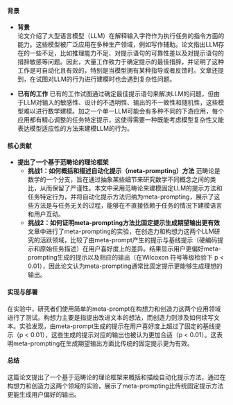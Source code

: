 #### 背景
- **背景**       
    论文介绍了大型语言模型（LLM）在解释输入字符作为执行任务的指令方面的能力。这些模型被广泛应用在多种生产领域，例如写作辅助。论文指出LLM存在的一些不足，比如推理能力不足、对提示语句的可靠性差以及对提示语句的措辞敏感等问题。因此，大量工作致力于确定提示的最佳措辞，并证明了这种工作是可自动化且有效的，特别是当模型拥有某种指导或者反馈时。文章还提到，在试图对LLM的行为进行建模时也会遇到复杂性问题。

- **已有的工作**
    已有的工作试图通过确定最佳提示语句来解决LLM的问题，但由于LLM对输入的敏感性、设计的不透明性、输出的不一致性和随机性，这些模型难以进行数学建模。加之一个单一LLM可能会有多种不同的下游应用，每个应用都有精心调整的任务特定提示，这使得需要一种既能考虑模型复杂性又能表达模型适应性的方法来建模LLM的行为。

#### 核心贡献
- **提出了一个基于范畴论的理论框架**
    - **挑战1：如何概括和描述自动化提示（meta-prompting）方法**
        范畴论是数学的一个分支，旨在通过抽象某些细节来研究数学不同概念之间的类比，从而保留了严谨性。本文中采用范畴论来建模固定LLM的提示方法和任务特定行为，并将自动化提示方法归纳为meta-prompting，展示了这些方法是与任务无关的过程，能够在不直接依赖于任务的情况下建模语言和用户互动。
    - **挑战2：如何证明meta-prompting方法比固定提示生成期望输出更有效**
        文章中进行了meta-prompting的实验，在创造力和构想力这两个LLM研究的活跃领域，比较了由meta-prompt产生的提示与基线提示（硬编码提示和原始任务描述）在用户喜好度上的差异。结果显示用户更偏好meta-prompting生成的提示以及相应的输出（在Wilcoxon 符号等级检验下 p < 0.01），因此论文认为meta-prompting通常比固定提示更能够生成理想的输出。

#### 实现与部署
在实验中，研究者们使用简单的meta-prompt在构想力和创造力这两个应用领域进行了测试。构想力主要是指提出改进文本的想法，而创造力则涉及如何续写文本。实验发现，由meta-prompt生成的提示在用户喜好度上超过了固定的基线提示（p < 0.01），这些生成的提示对应的输出也被认为更加合适（p < 0.01）。这表明meta-prompting在生成期望输出方面比传统的固定提示更为有效。

#### 总结
这篇论文提出了一个基于范畴论的理论框架来概括和描绘自动化提示方法，通过在构想力和创造力这两个领域的实验，展示了meta-prompting比传统固定提示方法更能生成用户偏好的输出。